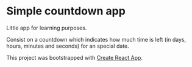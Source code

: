 # Simple countdown app

Little app for learning purposes.

Consist on a countdown which indicates how much time is left (in days, hours, minutes and seconds) for an special date.

This project was bootstrapped with [Create React App](https://github.com/facebook/create-react-app).
